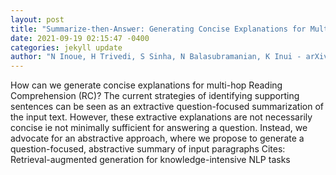 ```yaml
--- 
layout: post 
title: "Summarize-then-Answer: Generating Concise Explanations for Multi-hop Reading Comprehension" 
date: 2021-09-19 02:15:47 -0400 
categories: jekyll update 
author: "N Inoue, H Trivedi, S Sinha, N Balasubramanian, K Inui - arXiv preprint arXiv , 2021" 
--- 
```

How can we generate concise explanations for multi-hop Reading Comprehension (RC)? The current strategies of identifying supporting sentences can be seen as an extractive question-focused summarization of the input text. However, these extractive explanations are not necessarily concise ie not minimally sufficient for answering a question. Instead, we advocate for an abstractive approach, where we propose to generate a question-focused, abstractive summary of input paragraphs Cites: Retrieval-augmented generation for knowledge-intensive NLP tasks